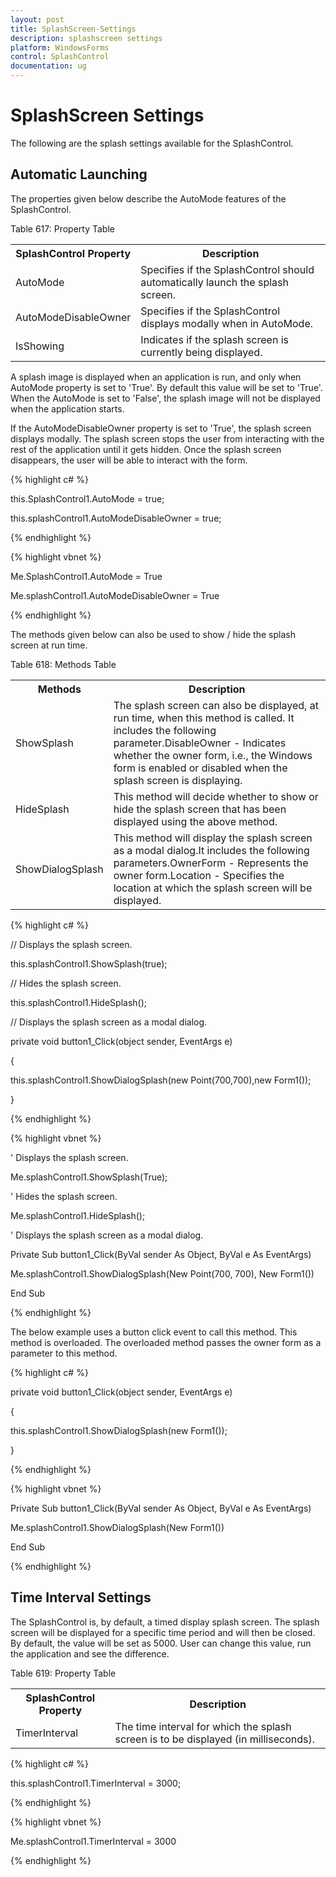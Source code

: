 ```yaml
---
layout: post
title: SplashScreen-Settings
description: splashscreen settings
platform: WindowsForms
control: SplashControl
documentation: ug
---
```


# SplashScreen Settings

The following are the splash settings available for the SplashControl.

## Automatic Launching

The properties given below describe the AutoMode features of the SplashControl.

Table 617: Property Table

<table>
<tr>
<th>
SplashControl Property</th><th>
Description</th></tr>
<tr>
<td>
AutoMode</td><td>
Specifies if the SplashControl should automatically launch the splash screen.</td></tr>
<tr>
<td>
AutoModeDisableOwner</td><td>
Specifies if the SplashControl displays modally when in AutoMode.</td></tr>
<tr>
<td>
IsShowing</td><td>
Indicates if the splash screen is currently being displayed.</td></tr>
</table>


A splash image is displayed when an application is run, and only when AutoMode property is set to 'True'. By default this value will be set to 'True'. When the AutoMode is set to 'False', the splash image will not be displayed when the application starts.

If the AutoModeDisableOwner property is set to 'True', the splash screen displays modally. The splash screen stops the user from interacting with the rest of the application until it gets hidden. Once the splash screen disappears, the user will be able to interact with the form.

{% highlight c# %}

this.SplashControl1.AutoMode = true;

this.splashControl1.AutoModeDisableOwner = true;

{% endhighlight %}

{% highlight vbnet %}

Me.SplashControl1.AutoMode = True

Me.splashControl1.AutoModeDisableOwner = True

{% endhighlight %}

The methods given below can also be used to show / hide the splash screen at run time. 

Table 618: Methods Table

<table>
<tr>
<th>
Methods</th><th>
Description</th></tr>
<tr>
<td>
ShowSplash</td><td>
The splash screen can also be displayed, at run time, when this method is called. It includes the following parameter.DisableOwner - Indicates whether the owner form, i.e., the Windows form is enabled or disabled when the splash screen is displaying.</td></tr>
<tr>
<td>
HideSplash</td><td>
This method will decide whether to show or hide the splash screen that has been displayed using the above method.</td></tr>
<tr>
<td>
ShowDialogSplash</td><td>
This method will display the splash screen as a modal dialog.It includes the following parameters.OwnerForm - Represents the owner form.Location - Specifies the location at which the splash screen will be displayed.</td></tr>
</table>


{% highlight c# %}

// Displays the splash screen.

this.splashControl1.ShowSplash(true);



// Hides the splash screen.

this.splashControl1.HideSplash();



// Displays the splash screen as a modal dialog.

private void button1_Click(object sender, EventArgs e)

{

this.splashControl1.ShowDialogSplash(new Point(700,700),new Form1());

}

{% endhighlight %}

{% highlight vbnet %}

' Displays the splash screen.

Me.splashControl1.ShowSplash(True);



' Hides the splash screen.

Me.splashControl1.HideSplash();



' Displays the splash screen as a modal dialog.

Private Sub button1_Click(ByVal sender As Object, ByVal e As EventArgs)

Me.splashControl1.ShowDialogSplash(New Point(700, 700), New Form1())

End Sub

{% endhighlight %}

The below example uses a button click event to call this method. This method is overloaded. The overloaded method passes the owner form as a parameter to this method.

{% highlight c# %}

private void button1_Click(object sender, EventArgs e)

{

this.splashControl1.ShowDialogSplash(new Form1());

}

{% endhighlight %}

{% highlight vbnet %}

Private Sub button1_Click(ByVal sender As Object, ByVal e As EventArgs)

Me.splashControl1.ShowDialogSplash(New Form1())

End Sub

{% endhighlight %}

## Time Interval Settings

The SplashControl is, by default, a timed display splash screen. The splash screen will be displayed for a specific time period and will then be closed. By default, the value will be set as 5000. User can change this value, run the application and see the difference.

Table 619: Property Table

<table>
<tr>
<th>
SplashControl Property</th><th>
Description</th></tr>
<tr>
<td>
TimerInterval</td><td>
The time interval for which the splash screen is to be displayed (in milliseconds).</td></tr>
</table>


{% highlight c# %}

this.splashControl1.TimerInterval = 3000;

{% endhighlight %}

{% highlight vbnet %}

Me.splashControl1.TimerInterval = 3000

{% endhighlight %}



